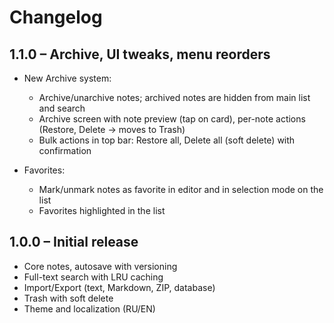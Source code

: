 # Changelog

## 1.1.0 – Archive, UI tweaks, menu reorders

- New Archive system:
  - Archive/unarchive notes; archived notes are hidden from main list and search
  - Archive screen with note preview (tap on card), per-note actions (Restore, Delete → moves to Trash)
  - Bulk actions in top bar: Restore all, Delete all (soft delete) with confirmation

- Favorites:
  - Mark/unmark notes as favorite in editor and in selection mode on the list
  - Favorites highlighted in the list


## 1.0.0 – Initial release

- Core notes, autosave with versioning
- Full-text search with LRU caching
- Import/Export (text, Markdown, ZIP, database)
- Trash with soft delete
- Theme and localization (RU/EN)

